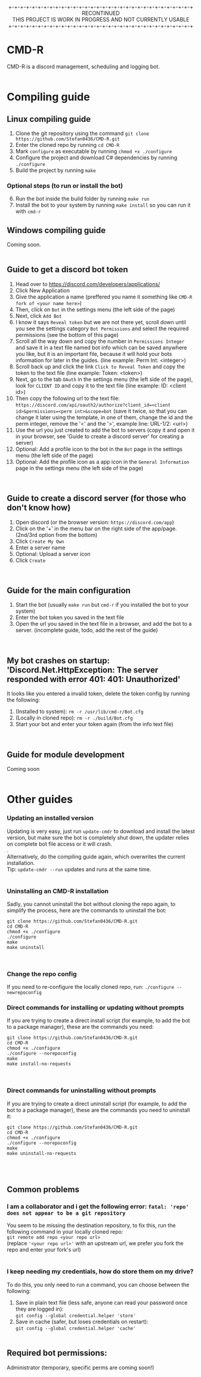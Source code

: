<p align="center">
  +-+-+-+-+-+-+-+-+-+-+-+-+-+-+-+-+-+-+-+-+-+-+-+-+-+-+-+-+-+-+-+<br />
  RECONTINUED<br/>
  THIS PROJECT IS WORK IN PROGRESS AND NOT CURRENTLY USABLE<br />
  +-+-+-+-+-+-+-+-+-+-+-+-+-+-+-+-+-+-+-+-+-+-+-+-+-+-+-+-+-+-+-+
</p>



# CMD-R
CMD-R is a discord management, scheduling and logging bot.
<br/>
<br/>

# Compiling guide
## Linux compiling guide
1.  Clone the git repository using the command `git clone https://github.com/Stefan0436/CMD-R.git`
2.  Enter the cloned repo by running `cd CMD-R`
3.  Mark `configure` as executable by running `chmod +x ./configure`
4.  Configure the project and download C# dependencies by running `./configure`
5.  Build the project by running `make`

### Optional steps (to run or install the bot)
6.  Run the bot inside the build folder by running `make run`
7.  Install the bot to your system by running `make install` so you can run it with `cmd-r`

## Windows compiling guide
Coming soon.
<br/>
<br/>

## Guide to get a discord bot token
1.  Head over to https://discord.com/developers/applications/
2.  Click New Application
3.  Give the application a name (preffered you name it something like `CMD-R fork of <your name here>`)
4.  Then, click on `Bot` in the settings menu (the left side of the page)
5.  Next, click `Add Bot`
6.  I know it says `Reveal token` but we are not there yet, scroll down until you see the settings category `Bot Permissions` and select the required permissions (see the bottom of this page)
7.  Scroll all the way down and copy the number in `Permissions Integer` and save it in a text file named bot info which can be saved anywhere you like, but it is an important file, because it will hold your bots information for later in the guides. (line example: Perm Int: \<integer\>)
8.  Scroll back up and click the link `Click to Reveal Token` and copy the token to the text file (line example: Token: \<token\>)
9.  Next, go to the tab `OAuth` in the settings menu (the left side of the page), look for `CLIENT ID` and copy it to the text file (line example: ID: \<client id\>)
10. Then copy the following url to the text file: `https://discord.com/api/oauth2/authorize?client_id=<client id>&permissions=<perm int>&scope=bot` (save it twice, so that you can change it later using the template, in one of them, change the id and the perm integer, remove the '\<' and the '\>', example line: URL-1/2: \<url\>)
11. Use the url you just created to add the bot to servers (copy it and open it in your browser, see 'Guide to create a discord server' for creating a server)
12. Optional: Add a profile icon to the bot in the `Bot` page in the settings menu (the left side of the page)
13. Optional: Add the profile icon as a app icon in the `General Information` page in the settings menu (the left side of the page)
<br/>

## Guide to create a discord server (for those who don't know how)
1. Open discord (or the browser version: `https://discord.com/app`)
2. Click on the '+' in the menu bar on the right side of the app/page. (2nd/3rd option from the bottom)
3. Click `Create My Own`
4. Enter a server name
5. Optional: Upload a server icon
6. Click `Create`
<br/>

## Guide for the main configuration
1.  Start the bot (usually `make run` but `cmd-r` if you installed the bot to your system)
2.  Enter the bot token you saved in the text file
3.  Open the url you saved in the text file in a browser, and add the bot to a server.
(incomplete guide, todo, add the rest of the guide)
<br/>

##  My bot crashes on startup: 'Discord.Net.HttpException: The server responded with error 401: 401: Unauthorized'
It looks like you entered a invalid token, delete the token config by running the following:
1. (Installed to system): `rm -r /usr/lib/cmd-r/Bot.cfg`
1. (Locally in cloned repo): `rm -r ./build/Bot.cfg`
2. Start your bot and enter your token again (from the info text file)
<br/>

## Guide for module development
Coming soon
<br/>
<br/>
# Other guides

### Updating an installed version
Updating is very easy, just run `update-cmdr` to download and install the latest version, but make sure the bot is completely shut down, the updater relies on complete bot file access or it will crash.<br />
.<br />
Alternatively, do the compiling guide again, which overwrites the current installation.<br />
Tip: `update-cmdr --run` updates and runs at the same time.
<br/>
<br/>

### Uninstalling an CMD-R installation
Sadly, you cannot uninstall the bot without cloning the repo again, to simplify the process, here are the commands to uninstall the bot:
```
git clone https://github.com/Stefan0436/CMD-R.git
cd CMD-R
chmod +x ./configure
./configure
make
make uninstall
```
<br/>

### Change the repo config
If you need to re-configure the locally cloned repo, run: `./configure --newrepoconfig`

### Direct commands for installing or updating without prompts
If you are trying to create a direct install script (for example, to add the bot to a package manager), these are the commands you need:
```
git clone https://github.com/Stefan0436/CMD-R.git
cd CMD-R
chmod +x ./configure
./configure --norepoconfig
make
make install-no-requests
```
<br/>

### Direct commands for uninstalling without prompts
If you are trying to create a direct uninstall script (for example, to add the bot to a package manager), these are the commands you need to uninstall it:
```
git clone https://github.com/Stefan0436/CMD-R.git
cd CMD-R
chmod +x ./configure
./configure --norepoconfig
make
make uninstall-no-requests
```
<br/>
<br/>

## Common problems

### I am a collaborator and i get the following error: `fatal: 'repo' does not appear to be a git repository`
You seem to be missing the destination repository, to fix this, run the following command in your locally cloned repo:<br/>
`git remote add repo <your repo url>`<br/>(replace `'<your repo url>'` with an upstream url, we prefer you fork the repo and enter your fork's url)
<br/>
<br/>

### I keep needing my credentials, how do store them on my drive?
To do this, you only need to run a command, you can choose between the following:
1. Save in plain text file (less safe, anyone can read your password once they are logged in):<br/>`git config --global credential.helper 'store'`<br/>
2. Save in cache (safer, but loses credentials on restart):<br/>`git config --global credential.helper 'cache'`
<br/><br/>
## Required bot permissions:
Administrator (temporary, specific perms are coming soon!)
